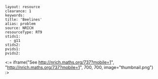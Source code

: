 ````
layout: resource
clearance: 1
keywords:
title: 'Beelines'
alias: problem
source: NRICH
resourceType: RT9
stids1: 
  - g11
stids2:
pvids1:
pvids2:

````

<:= iframe("See http://nrich.maths.org/737?mobile=1", "http://nrich.maths.org/737?mobile=1", 700, 700, image="thumbnail.png") :>